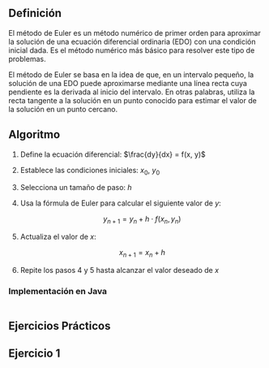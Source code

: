 ## Definición
El método de Euler es un método numérico de primer orden para aproximar la solución de una ecuación diferencial ordinaria (EDO) con una condición inicial dada. Es el método numérico más básico para resolver este tipo de problemas.

El método de Euler se basa en la idea de que, en un intervalo pequeño, la solución de una EDO puede aproximarse mediante una línea recta cuya pendiente es la derivada al inicio del intervalo. En otras palabras, utiliza la recta tangente a la solución en un punto conocido para estimar el valor de la solución en un punto cercano.

## Algoritmo
1. Define la ecuación diferencial: $\frac{dy}{dx} = f(x, y)$
   
2. Establece las condiciones iniciales: $x_0$, $y_0$
   
3. Selecciona un tamaño de paso: $h$
   
4. Usa la fórmula de Euler para calcular el siguiente valor de $y$:

   $$
   y_{n+1} = y_n + h \cdot f(x_n, y_n)
   $$

5. Actualiza el valor de $x$:

   $$
   x_{n+1} = x_n + h
   $$

6. Repite los pasos 4 y 5 hasta alcanzar el valor deseado de $x$
### Implementación en Java
```java
```
## Ejercicios Prácticos
## Ejercicio 1


